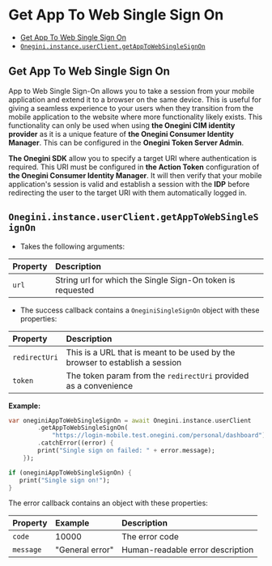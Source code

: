 # Get App To Web Single Sign On

- [Get App To Web Single Sign On](#)
- [`Onegini.instance.userClient.getAppToWebSingleSignOn`](#)

## Get App To Web Single Sign On



App to Web Single Sign-On allows you to take a session from your mobile application and extend it to a browser on the same device. This is useful for giving a seamless experience to your users when they transition from the mobile application to the website where more functionality likely exists. This functionality can only be used when using **the Onegini CIM identity provider** as it is a unique feature of **the Onegini Consumer Identity Manager**. This can be configured in the **Onegini Token Server Admin**.

**The Onegini SDK** allow you to specify a target URI where authentication is required. This URI must be configured in **the Action Token** configuration of **the Onegini Consumer Identity Manager**. It will then verify that your mobile application's session is valid and establish a session with the **IDP** before redirecting the user to the target URI with them automatically logged in.

## `Onegini.instance.userClient.getAppToWebSingleSignOn`



- Takes the following arguments:

| Property | Description                                                |
| :------- | :--------------------------------------------------------- |
| `url`    | String url for which the Single Sign-On token is requested |

- The success callback contains a `OneginiSingleSignOn` object with these properties:

| Property      | Description                                                  |
| :------------ | :----------------------------------------------------------- |
| `redirectUri` | This is a URL that is meant to be used by the browser to establish a session |
| `token`       | The token param from the `redirectUri` provided as a convenience |

**Example:**

```dart
var oneginiAppToWebSingleSignOn = await Onegini.instance.userClient
        .getAppToWebSingleSignOn(
            "https://login-mobile.test.onegini.com/personal/dashboard")
        .catchError((error) {
        print("Single sign on failed: " + error.message);
    });

if (oneginiAppToWebSingleSignOn) {
   print("Single sign on!");
}
```

 The error callback contains an object with these properties:

| Property  | Example         | Description                      |
| :-------- | :-------------- | :------------------------------- |
| `code`    | 10000           | The error code                   |
| `message` | "General error" | Human-readable error description |

